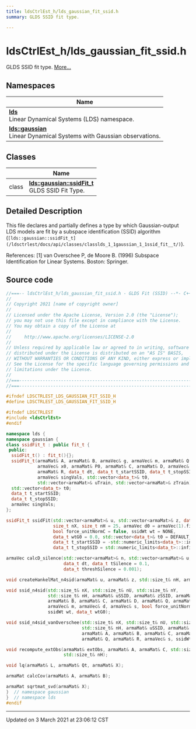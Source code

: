 ```yaml
---
title: ldsCtrlEst_h/lds_gaussian_fit_ssid.h
summary: GLDS SSID fit type. 

---
```


# ldsCtrlEst_h/lds_gaussian_fit_ssid.h

GLDS SSID fit type.  [More...](#detailed-description)



## Namespaces

| Name           |
| -------------- |
| **[lds](/ldsctrlest/docs/api/namespaces/namespacelds/)** <br>Linear Dynamical Systems (LDS) namespace.  |
| **[lds::gaussian](/ldsctrlest/docs/api/namespaces/namespacelds_1_1gaussian/)** <br>Linear Dynamical Systems with Gaussian observations.  |

## Classes

|                | Name           |
| -------------- | -------------- |
| class | **[lds::gaussian::ssidFit_t](/ldsctrlest/docs/api/classes/classlds_1_1gaussian_1_1ssid_fit__t/)** <br>GLDS SSID Fit Type.  |

## Detailed Description



This file declares and partially defines a type by which Gaussian-output LDS models are fit by a subspace identification (SSID) algorithm (`[lds::gaussian::ssidFit_t](/ldsctrlest/docs/api/classes/classlds_1_1gaussian_1_1ssid_fit__t/)`).

References: [1] van Overschee P, de Moore B. (1996) Subspace Identification for Linear Systems. Boston: Springer. 





## Source code

```cpp
//===-- ldsCtrlEst_h/lds_gaussian_fit_ssid.h - GLDS Fit (SSID) --*- C++ -*-===//
//
// Copyright 2021 [name of copyright owner]
//
// Licensed under the Apache License, Version 2.0 (the "License");
// you may not use this file except in compliance with the License.
// You may obtain a copy of the License at
//
//     http://www.apache.org/licenses/LICENSE-2.0
//
// Unless required by applicable law or agreed to in writing, software
// distributed under the License is distributed on an "AS IS" BASIS,
// WITHOUT WARRANTIES OR CONDITIONS OF ANY KIND, either express or implied.
// See the License for the specific language governing permissions and
// limitations under the License.
//
//===----------------------------------------------------------------------===//
//===----------------------------------------------------------------------===//

#ifndef LDSCTRLEST_LDS_GAUSSIAN_FIT_SSID_H
#define LDSCTRLEST_LDS_GAUSSIAN_FIT_SSID_H

#ifndef LDSCTRLEST
#include <ldsCtrlEst>
#endif

namespace lds {
namespace gaussian {
class ssidFit_t : public fit_t {
 public:
  ssidFit_t() : fit_t(){};
  ssidFit_t(armaMat& A, armaMat& B, armaVec& g, armaVec& m, armaMat& Q,
            armaVec& x0, armaMat& P0, armaMat& C, armaMat& D, armaVec& d,
            armaMat& R, data_t dt, data_t t_startSSID, data_t t_stopSSID,
            armaVec& singVals, std::vector<data_t>& t0,
            std::vector<armaMat>& uTrain, std::vector<armaMat>& zTrain);
  std::vector<data_t> t0;
  data_t t_startSSID;
  data_t t_stopSSID;
  armaVec singVals;
};

ssidFit_t ssidFit(std::vector<armaMat>& u, std::vector<armaMat>& z, data_t dt,
                  size_t nX, size_t nH = 25, armaVec d0 = armaVec(1).fill(-inf),
                  bool force_unitNormC = false, ssidWt wt = NONE,
                  data_t wtG0 = 0.0, std::vector<data_t>& t0 = DEFAULT_T0,
                  data_t t_startSSID = -std::numeric_limits<data_t>::infinity(),
                  data_t t_stopSSID = std::numeric_limits<data_t>::infinity());

armaVec calcD_silence(std::vector<armaMat>& n, std::vector<armaMat>& u,
                      data_t dt, data_t tSilence = 0.1,
                      data_t threshSilence = 0.001);

void createHankelMat_n4sid(armaMat& u, armaMat& z, std::size_t& nH, armaMat& D);

void ssid_n4sid(std::size_t& nX, std::size_t& nU, std::size_t& nY,
                std::size_t& nH, armaMat& uSSID, armaMat& zSSID, armaMat& A,
                armaMat& B, armaMat& C, armaMat& D, armaMat& Q, armaMat& R,
                armaVec& m, armaVec& d, armaVec& s, bool force_unitNormC,
                ssidWt wt, data_t wtG0);

void ssid_n4sid_vanOverschee(std::size_t& nX, std::size_t& nU, std::size_t& nY,
                             std::size_t& nH, armaMat& uSSID, armaMat& zSSID,
                             armaMat& A, armaMat& B, armaMat& C, armaMat& D,
                             armaMat& Q, armaMat& R, armaVec& s, ssidWt wt);

void recompute_extObs(armaMat& extObs, armaMat& A, armaMat& C, std::size_t& nY,
                      std::size_t& nH);

void lq(armaMat& L, armaMat& Qt, armaMat& X);

armaMat calcCov(armaMat& A, armaMat& B);

armaMat sqrtmat_svd(armaMat& X);
}  // namespace gaussian
}  // namespace lds
#endif
```


-------------------------------

Updated on  3 March 2021 at 23:06:12 CST
